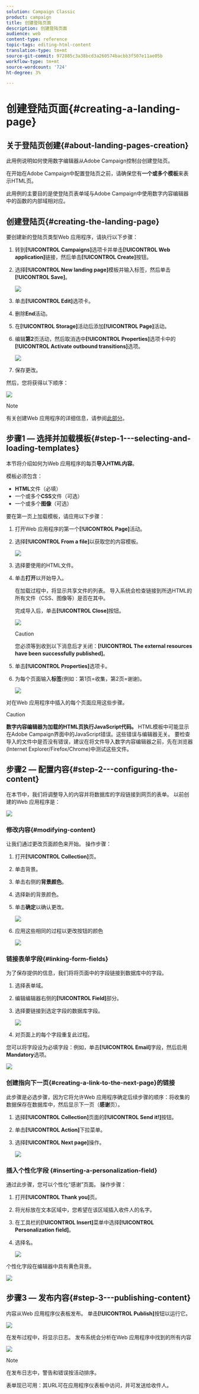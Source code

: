 ```yaml
---
solution: Campaign Classic
product: campaign
title: 创建登陆页面
description: 创建登陆页面
audience: web
content-type: reference
topic-tags: editing-html-content
translation-type: tm+mt
source-git-commit: 972885c3a38bcd3a260574bacbb3f507e11ae05b
workflow-type: tm+mt
source-wordcount: '724'
ht-degree: 3%

---
```



# 创建登陆页面{#creating-a-landing-page}

## 关于登陆页创建{#about-landing-pages-creation}

此用例说明如何使用数字编辑器从Adobe Campaign控制台创建登陆页。

在开始在Adobe Campaign中配置登陆页之前，请确保您有&#x200B;**一个或多个模板**&#x200B;来表示HTML页。

此用例的主要目的是使登陆页表单域与Adobe Campaign中使用数字内容编辑器中的函数的内部域相对应。

## 创建登陆页{#creating-the-landing-page}

要创建新的登陆页类型Web 应用程序，请执行以下步骤：

1. 转到&#x200B;**[!UICONTROL Campaigns]**&#x200B;选项卡并单击&#x200B;**[!UICONTROL Web application]**&#x200B;链接，然后单击&#x200B;**[!UICONTROL Create]**&#x200B;按钮。
1. 选择&#x200B;**[!UICONTROL New landing page]**&#x200B;模板并输入标签，然后单击&#x200B;**[!UICONTROL Save]**。

   ![](assets/dce_uc1_newlandingpage.png)

1. 单击&#x200B;**[!UICONTROL Edit]**&#x200B;选项卡。
1. 删除&#x200B;**End**&#x200B;活动。
1. 在&#x200B;**[!UICONTROL Storage]**&#x200B;活动后添加&#x200B;**[!UICONTROL Page]**&#x200B;活动。
1. 编辑&#x200B;**第2**&#x200B;页活动，然后取消选中&#x200B;**[!UICONTROL Properties]**&#x200B;选项卡中的&#x200B;**[!UICONTROL Activate outbound transitions]**&#x200B;选项。

   ![](assets/dce_uc1_transition.png)

1. 保存更改。

然后，您将获得以下顺序：

![](assets/dce_uc1_edition_activity.png)

>[!NOTE]
>
>有关创建Web 应用程序的详细信息，请参阅[此部分](../../web/using/creating-a-new-web-application.md)。

## 步骤1 — 选择并加载模板{#step-1---selecting-and-loading-templates}

本节将介绍如何为Web 应用程序的每页&#x200B;**导入HTML内容**。

模板必须包含：

* **HTML**&#x200B;文件（必填）
* 一个或多个&#x200B;**CSS**&#x200B;文件（可选）
* 一个或多个&#x200B;**图像**（可选）

要在第一页上加载模板，请应用以下步骤：

1. 打开Web 应用程序的第一个&#x200B;**[!UICONTROL Page]**&#x200B;活动。
1. 选择&#x200B;**[!UICONTROL From a file]**&#x200B;以获取您的内容模板。

   ![](assets/dce_uc1_selectmodel.png)

1. 选择要使用的HTML文件。
1. 单击&#x200B;**打开**&#x200B;以开始导入。

   在加载过程中，将显示共享文件的列表。 导入系统会检查链接到所选HTML的所有文件（CSS、图像等）是否在其中。

   完成导入后，单击&#x200B;**[!UICONTROL Close]**&#x200B;按钮。

   ![](assets/dce_uc1_import.png)

   >[!CAUTION]
   >
   >您必须等到收到以下消息后才关闭：**[!UICONTROL The external resources have been successfully published]**。

1. 单击&#x200B;**[!UICONTROL Properties]**&#x200B;选项卡。
1. 为每个页面输入&#x200B;**标签**(例如：第1页=收集，第2页=谢谢)。

   ![](assets/dce_uc1_pagelabel.png)

对在Web 应用程序中插入的每个页面应用这些步骤。

>[!CAUTION]
>
>**数字内容编辑器为加载的HTML页执行JavaScript代码。** HTML模板中可能显示在Adobe Campaign界面中的JavaScript错误。这些错误与编辑器无关。 要检查导入的文件中是否没有错误，建议在将文件导入数字内容编辑器之前，先在浏览器(Internet Explorer/Firefox/Chrome)中测试这些文件。

## 步骤2 — 配置内容{#step-2---configuring-the-content}

在本节中，我们将调整导入的内容并将数据库的字段链接到网页的表单。 以前创建的Web 应用程序是：

![](assets/dce_uc1_lp_enchainement.png)

### 修改内容{#modifying-content}

让我们通过更改页面颜色来开始。 操作步骤：

1. 打开&#x200B;**[!UICONTROL Collection]**&#x200B;页。
1. 单击背景。
1. 单击右侧的&#x200B;**背景颜色**。
1. 选择新的背景颜色。
1. 单击&#x200B;**确定**&#x200B;以确认更改。

   ![](assets/dce_uc1_changecolor.png)

1. 应用这些相同的过程以更改按钮的颜色

   ![](assets/dce_uc1_finalcolor.png)

### 链接表单字段{#linking-form-fields}

为了保存提供的信息，我们将将页面中的字段链接到数据库中的字段。

1. 选择表单域。
1. 编辑编辑器右侧的&#x200B;**[!UICONTROL Field]**&#x200B;部分。
1. 选择要链接到选定字段的数据库字段。

   ![](assets/dce_uc1_mapping.png)

1. 对页面上的每个字段重复此过程。

您可以将字段设为必填字段：例如，单击&#x200B;**[!UICONTROL Email]**&#x200B;字段，然后启用&#x200B;**Mandatory**&#x200B;选项。

![](assets/dce_uc1_fieldmandatory.png)

### 创建指向下一页{#creating-a-link-to-the-next-page}的链接

此步骤是必选步骤，因为它将允许Web 应用程序确定后续步骤的顺序：将收集的数据保存在数据库中，然后显示下一页（**感谢**&#x200B;页）。

1. 选择&#x200B;**[!UICONTROL Collection]**&#x200B;页面的&#x200B;**[!UICONTROL Send it!]**&#x200B;按钮。
1. 单击&#x200B;**[!UICONTROL Action]**&#x200B;下拉菜单。
1. 选择&#x200B;**[!UICONTROL Next page]**&#x200B;操作。

   ![](assets/dce_uc1_actionbouton.png)

### 插入个性化字段 {#inserting-a-personalization-field}

通过此步骤，您可以个性化“感谢”页面。 操作步骤：

1. 打开&#x200B;**[!UICONTROL Thank you]**&#x200B;页。
1. 将光标放在文本区域中，您希望在该区域插入收件人的名字。
1. 在工具栏的&#x200B;**[!UICONTROL Insert]**&#x200B;菜单中选择&#x200B;**[!UICONTROL Personalization field]**。
1. 选择名。

   ![](assets/dce_uc1_persochamp.png)

个性化字段在编辑器中具有黄色背景。

![](assets/dce_uc1_edit_champperso.png)

## 步骤3 — 发布内容{#step-3---publishing-content}

内容从Web 应用程序仪表板发布。 单击&#x200B;**[!UICONTROL Publish]**&#x200B;按钮以运行它。

![](assets/dce_uc1_pub_dashboard.png)

在发布过程中，将显示日志。 发布系统会分析在Web 应用程序中找到的所有内容

![](assets/dce_uc1_pub_dashboard_journal.png)

>[!NOTE]
>
>在发布日志中，警告和错误按活动排序。

表单现已可用：其URL可在应用程序仪表板中访问，并可发送给收件人。
